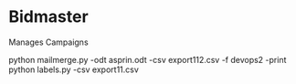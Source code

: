 # Bidmaster
Manages Campaigns

python mailmerge.py -odt asprin.odt -csv export112.csv -f devops2 -print
python labels.py -csv export11.csv